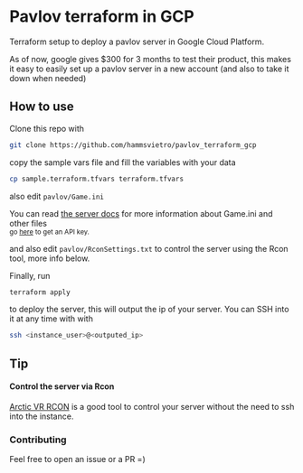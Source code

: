 # Pavlov terraform in GCP
Terraform setup to deploy a pavlov server in Google Cloud Platform.

As of now, google gives $300 for 3 months to test their product, this makes it easy to easily set up a pavlov server in a new account (and also to take it down when needed)

## How to use

Clone this repo with 

```bash
git clone https://github.com/hammsvietro/pavlov_terraform_gcp
```

copy the sample vars file and fill the variables with your data
```bash
cp sample.terraform.tfvars terraform.tfvars
```
also edit `pavlov/Game.ini`

You can read [the server docs](http://wiki.pavlov-vr.com/index.php?title=Dedicated_server#Configuring_Game.ini) for more information about Game.ini and other files
<br><sub>go [here](https://pavlov-ms.vankrupt.com/servers/v1/key) to get an API key.</sub>

and also edit `pavlov/RconSettings.txt` to control the server using the Rcon tool, more info below.

Finally, run
```bash
terraform apply
```
to deploy the server, this will output the ip of your server. You can SSH into it at any time with with
```bash
ssh <instance_user>@<outputed_ip>
```

## Tip
#### Control the server via Rcon
[Arctic VR RCON](https://pavlovrcon.com/rcon/) is a good tool to control your server without the need to ssh into the instance.

### Contributing
Feel free to open an issue or a PR =)
